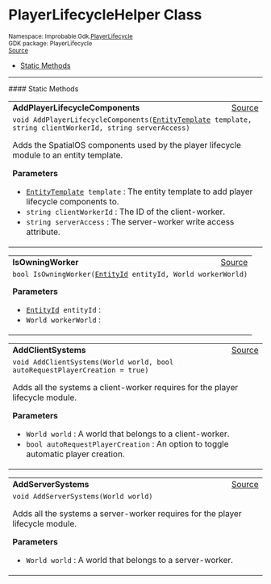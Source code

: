 
# PlayerLifecycleHelper Class
<sup>
Namespace: Improbable.Gdk.<a href="{{urlRoot}}/api/player-lifecycle-index">PlayerLifecycle</a><br/>
GDK package: PlayerLifecycle<br/>
<a href="https://www.github.com/spatialos/gdk-for-unity/blob/88a422dc255ef1d47ee9385f226ca439f31c000b/workers/unity/Packages/io.improbable.gdk.playerlifecycle/PlayerLifecycleHelper.cs/#L7">Source</a>
<style>
a code {
                    padding: 0em 0.25em!important;
}
code {
                    background-color: #ffffff!important;
}
</style>
</sup>
<nav id="pageToc" class="page-toc"><ul><li><a href="#static-methods">Static Methods</a>
</ul></nav>











</p>
<hr style="width:100%; border-top-color:#d8d8d8" />
#### Static Methods


</p>




<table width="100%">
    <tr>
        <td style="border-right:none"><a id="addplayerlifecyclecomponents-entitytemplate-string-string"></a><b>AddPlayerLifecycleComponents</b></td>
        <td style="border-left:none; text-align:right"><a href="https://www.github.com/spatialos/gdk-for-unity/blob/88a422dc255ef1d47ee9385f226ca439f31c000b/workers/unity/Packages/io.improbable.gdk.playerlifecycle/PlayerLifecycleHelper.cs/#L15">Source</a></td>
    </tr>
    <tr>
        <td colspan="2">
<code>void AddPlayerLifecycleComponents(<a href="{{urlRoot}}/api/core/entity-template">EntityTemplate</a> template, string clientWorkerId, string serverAccess)</code></p>
Adds the SpatialOS components used by the player lifecycle module to an entity template. 


</p>

<b>Parameters</b>

<ul>
<li><code><a href="{{urlRoot}}/api/core/entity-template">EntityTemplate</a> template</code> : The entity template to add player lifecycle components to.</li>
<li><code>string clientWorkerId</code> : The ID of the client-worker.</li>
<li><code>string serverAccess</code> : The server-worker write access attribute.</li>
</ul>





</td>
    </tr>
</table>


<table width="100%">
    <tr>
        <td style="border-right:none"><a id="isowningworker-entityid-world"></a><b>IsOwningWorker</b></td>
        <td style="border-left:none; text-align:right"><a href="https://www.github.com/spatialos/gdk-for-unity/blob/88a422dc255ef1d47ee9385f226ca439f31c000b/workers/unity/Packages/io.improbable.gdk.playerlifecycle/PlayerLifecycleHelper.cs/#L25">Source</a></td>
    </tr>
    <tr>
        <td colspan="2">
<code>bool IsOwningWorker(<a href="{{urlRoot}}/api/core/entity-id">EntityId</a> entityId, World workerWorld)</code></p>



</p>

<b>Parameters</b>

<ul>
<li><code><a href="{{urlRoot}}/api/core/entity-id">EntityId</a> entityId</code> : </li>
<li><code>World workerWorld</code> : </li>
</ul>





</td>
    </tr>
</table>


<table width="100%">
    <tr>
        <td style="border-right:none"><a id="addclientsystems-world-bool"></a><b>AddClientSystems</b></td>
        <td style="border-left:none; text-align:right"><a href="https://www.github.com/spatialos/gdk-for-unity/blob/88a422dc255ef1d47ee9385f226ca439f31c000b/workers/unity/Packages/io.improbable.gdk.playerlifecycle/PlayerLifecycleHelper.cs/#L55">Source</a></td>
    </tr>
    <tr>
        <td colspan="2">
<code>void AddClientSystems(World world, bool autoRequestPlayerCreation = true)</code></p>
Adds all the systems a client-worker requires for the player lifecycle module. 


</p>

<b>Parameters</b>

<ul>
<li><code>World world</code> : A world that belongs to a client-worker.</li>
<li><code>bool autoRequestPlayerCreation</code> : An option to toggle automatic player creation.</li>
</ul>





</td>
    </tr>
</table>


<table width="100%">
    <tr>
        <td style="border-right:none"><a id="addserversystems-world"></a><b>AddServerSystems</b></td>
        <td style="border-left:none; text-align:right"><a href="https://www.github.com/spatialos/gdk-for-unity/blob/88a422dc255ef1d47ee9385f226ca439f31c000b/workers/unity/Packages/io.improbable.gdk.playerlifecycle/PlayerLifecycleHelper.cs/#L66">Source</a></td>
    </tr>
    <tr>
        <td colspan="2">
<code>void AddServerSystems(World world)</code></p>
Adds all the systems a server-worker requires for the player lifecycle module. 


</p>

<b>Parameters</b>

<ul>
<li><code>World world</code> : A world that belongs to a server-worker.</li>
</ul>





</td>
    </tr>
</table>







